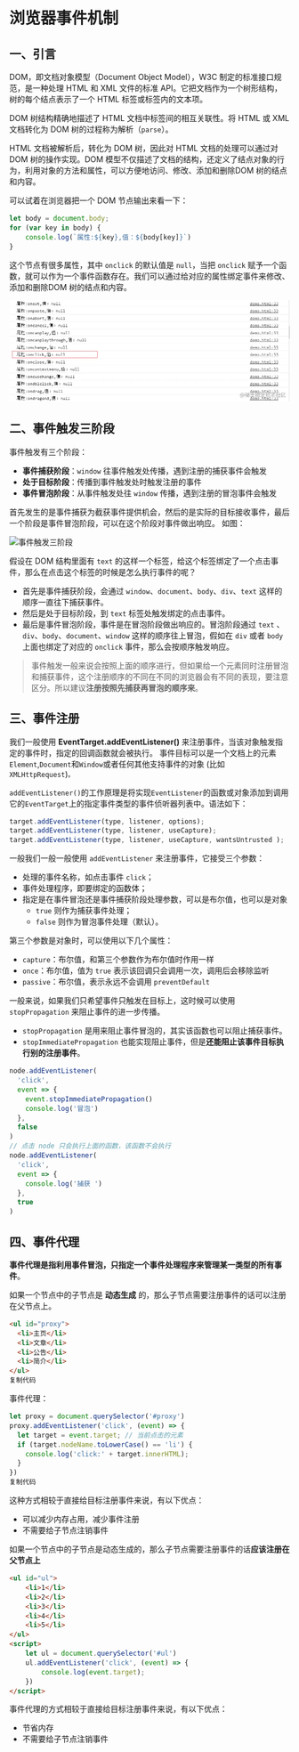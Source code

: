 # 浏览器事件机制

## 一、引言

DOM，即文档对象模型（Document Object Model），W3C 制定的标准接口规范，是一种处理 HTML 和 XML 文件的标准 API。它把文档作为一个树形结构，树的每个结点表示了一个 HTML 标签或标签内的文本项。

DOM 树结构精确地描述了 HTML 文档中标签间的相互关联性。将 HTML 或 XML 文档转化为 DOM 树的过程称为解析（`parse`）。

HTML 文档被解析后，转化为 DOM 树，因此对 HTML 文档的处理可以通过对 DOM 树的操作实现。DOM 模型不仅描述了文档的结构，还定义了结点对象的行为，利用对象的方法和属性，可以方便地访问、修改、添加和删除DOM 树的结点和内容。

可以试着在浏览器把一个 DOM 节点输出来看一下：

```javascript
let body = document.body;
for (var key in body) {
    console.log(`属性:${key},值：${body[key]}`)
}
```

这个节点有很多属性，其中 `onclick` 的默认值是 `null`，当把 `onclick` 赋予一个函数，就可以作为一个事件函数存在。我们可以通过给对应的属性绑定事件来修改、添加和删除DOM 树的结点和内容。

![DOM 元素的属性](<../.gitbook/assets/image (10).png>)

## 二、事件触发三阶段

事件触发有三个阶段：

* **事件捕获阶段**：`window` 往事件触发处传播，遇到注册的捕获事件会触发
* **处于目标阶段**：传播到事件触发处时触发注册的事件
* **事件冒泡阶段**：从事件触发处往 `window` 传播，遇到注册的冒泡事件会触发

首先发生的是事件捕获为截获事件提供机会，然后的是实际的目标接收事件，最后一个阶段是事件冒泡阶段，可以在这个阶段对事件做出响应。 如图：

![事件触发三阶段](https://p9-juejin.byteimg.com/tos-cn-i-k3u1fbpfcp/5ad8bd99344d4a1e83eb7cdc56c52804\~tplv-k3u1fbpfcp-zoom-in-crop-mark:1304:0:0:0.awebp)

假设在 DOM 结构里面有 `text` 的这样一个标签，给这个标签绑定了一个点击事件，那么在点击这个标签的时候是怎么执行事件的呢？

* 首先是事件捕获阶段，会通过 `window`、`document`、`body`、`div`、`text` 这样的顺序一直往下捕获事件。
* 然后是处于目标阶段，到 `text` 标签处触发绑定的点击事件。
* 最后是事件冒泡阶段，事件是在冒泡阶段做出响应的。冒泡阶段通过 `text` 、`div`、`body`、`document`、`window` 这样的顺序往上冒泡，假如在 `div` 或者 `body` 上面也绑定了对应的 `onclick` 事件，那么会按顺序触发响应。

> 事件触发一般来说会按照上面的顺序进行，但如果给一个元素同时注册冒泡和捕获事件，这个注册顺序的不同在不同的浏览器会有不同的表现，要注意区分。所以建议**注册按照先捕获再冒泡的顺序来**。

## 三、事件注册

我们一般使用 **EventTarget.addEventListener()** 来注册事件，当该对象触发指定的事件时，指定的回调函数就会被执行。 事件目标可以是一个文档上的元素 `Element`,`Document`和`Window`或者任何其他支持事件的对象 (比如 `XMLHttpRequest`)`。`

`addEventListener()`的工作原理是将实现`EventListener`的函数或对象添加到调用它的`EventTarget`上的指定事件类型的事件侦听器列表中。语法如下：

```javascript
target.addEventListener(type, listener, options);
target.addEventListener(type, listener, useCapture);
target.addEventListener(type, listener, useCapture, wantsUntrusted );  // Gecko/Mozilla only
```

一般我们一般一般使用 `addEventListener` 来注册事件，它接受三个参数：

* 处理的事件名称，如点击事件 `click`；
* 事件处理程序，即要绑定的函数体；
* 指定是在事件冒泡还是事件捕获阶段处理参数，可以是布尔值，也可以是对象
  * `true` 则作为捕获事件处理；
  * `false` 则作为冒泡事件处理（默认）。

第三个参数是对象时，可以使用以下几个属性：

* `capture`：布尔值，和第三个参数作为布尔值时作用一样
* `once`：布尔值，值为 `true` 表示该回调只会调用一次，调用后会移除监听
* `passive`：布尔值，表示永远不会调用 `preventDefault`

一般来说，如果我们只希望事件只触发在目标上，这时候可以使用 `stopPropagation` 来阻止事件的进一步传播。

* `stopPropagation` 是用来阻止事件冒泡的，其实该函数也可以阻止捕获事件。
* `stopImmediatePropagation` 也能实现阻止事件，但是**还能阻止该事件目标执行别的注册事件**。

```javascript
node.addEventListener(
  'click',
  event => {
    event.stopImmediatePropagation()
    console.log('冒泡')
  },
  false
)
// 点击 node 只会执行上面的函数，该函数不会执行
node.addEventListener(
  'click',
  event => {
    console.log('捕获 ')
  },
  true
)
```

## 四、事件代理

**事件代理是指利用事件冒泡，只指定一个事件处理程序来管理某一类型的所有事件**。

如果一个节点中的子节点是 **动态生成** 的，那么子节点需要注册事件的话可以注册在父节点上。

```html
<ul id="proxy">
  <li>主页</li>
  <li>文章</li>
  <li>公告</li>
  <li>简介</li>
</ul>
复制代码
```

事件代理：

```js
let proxy = document.querySelector('#proxy')
proxy.addEventListener('click', (event) => {
  let target = event.target; // 当前点击的元素
  if (target.nodeName.toLowerCase() == 'li') {
    console.log('click:' + target.innerHTML);
  }
})
复制代码
```

这种方式相较于直接给目标注册事件来说，有以下优点：

* 可以减少内存占用，减少事件注册
* 不需要给子节点注销事件





如果一个节点中的子节点是动态生成的，那么子节点需要注册事件的话**应该注册在父节点上**

```html
<ul id="ul">
	<li>1</li>
    <li>2</li>
	<li>3</li>
	<li>4</li>
	<li>5</li>
</ul>
<script>
	let ul = document.querySelector('#ul')
	ul.addEventListener('click', (event) => {
		console.log(event.target);
	})
</script>
```

事件代理的方式相较于直接给目标注册事件来说，有以下优点：

* 节省内存
* 不需要给子节点注销事件
